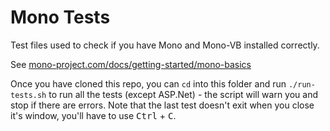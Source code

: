 # Mono Tests
Test files used to check if you have Mono and Mono-VB installed correctly.

See [mono-project.com/docs/getting-started/mono-basics](http://www.mono-project.com/docs/getting-started/mono-basics/)

Once you have cloned this repo, you can `cd` into this folder and run `./run-tests.sh` to run all the tests (except ASP.Net) - the script will warn you and stop if there are errors. Note that the last test doesn't exit when you close it's window, you'll have to use <kbd>Ctrl</kbd> + <kbd>C</kbd>.
